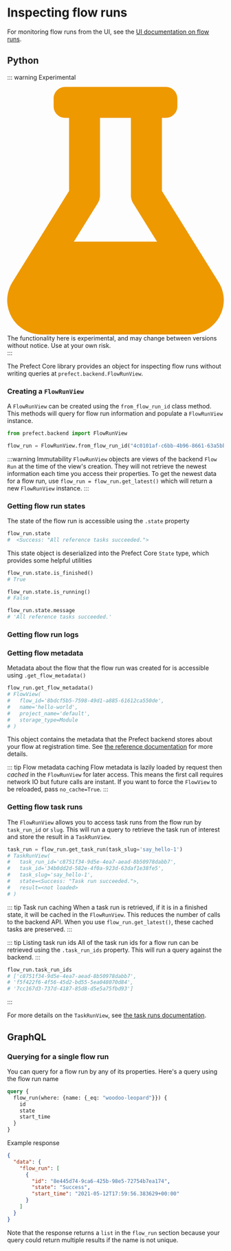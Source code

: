 # Inspecting flow runs

For monitoring flow runs from the UI, see the [UI documentation on flow runs](../ui/flow-run.md).

## Python

::: warning Experimental
<div class="experimental-warning">
<svg
    aria-hidden="true"
    focusable="false"
    role="img"
    xmlns="http://www.w3.org/2000/svg"
    viewBox="0 0 448 512"
    >
<path
fill="#e90"
d="M437.2 403.5L320 215V64h8c13.3 0 24-10.7 24-24V24c0-13.3-10.7-24-24-24H120c-13.3 0-24 10.7-24 24v16c0 13.3 10.7 24 24 24h8v151L10.8 403.5C-18.5 450.6 15.3 512 70.9 512h306.2c55.7 0 89.4-61.5 60.1-108.5zM137.9 320l48.2-77.6c3.7-5.2 5.8-11.6 5.8-18.4V64h64v160c0 6.9 2.2 13.2 5.8 18.4l48.2 77.6h-172z"
>
</path>
</svg>

<div>
The functionality here is experimental, and may change between versions without notice. Use at your own risk.
</div>
</div>
:::

The Prefect Core library provides an object for inspecting flow runs without writing queries at `prefect.backend.FlowRunView`.

### Creating a `FlowRunView`

A `FlowRunView` can be created using the `from_flow_run_id` class method. This methods will query for flow run information and populate a `FlowRunView` instance.

```python
from prefect.backend import FlowRunView

flow_run = FlowRunView.from_flow_run_id("4c0101af-c6bb-4b96-8661-63a5bbfb5596")
```

:::warning Immutability
`FlowRunView` objects are views of the backend `Flow Run` at the time of the view's creation.
They will not retrieve the newest information each time you access their properties.
To get the newest data for a flow run, use `flow_run = flow_run.get_latest()` which will return a new `FlowRunView` instance.
:::

### Getting flow run states

The state of the flow run is accessible using the `.state` property
```python
flow_run.state
#  <Success: "All reference tasks succeeded.">
```

This state object is deserialized into the Prefect Core `State` type, which provides some helpful utilities
```python
flow_run.state.is_finished()
# True

flow_run.state.is_running()
# False

flow_run.state.message
# 'All reference tasks succeeded.'
```

### Getting flow run logs

<!-- TODO after CLI merged -->

### Getting flow metadata

Metadata about the flow that the flow run was created for is accessible using `.get_flow_metadata()`

```python
flow_run.get_flow_metadata()
# FlowView(
#   flow_id='8bdcf5b5-7598-49d1-a885-61612ca550de', 
#   name='hello-world', 
#   project_name='default', 
#   storage_type=Module
# )
```

This object contains the metadata that the Prefect backend stores about your flow at registration time. See [the reference documentation](/api/latest/backend/flow.md) for more details.

::: tip Flow metadata caching
Flow metadata is lazily loaded by request then _cached_ in the `FlowRunView` for later access.
This means the first call requires network IO but future calls are instant.
If you want to force the `FlowView` to be reloaded, pass `no_cache=True`.
:::

### Getting flow task runs

The `FlowRunView` allows you to access task runs from the flow run by `task_run_id` or `slug`.
This will run a query to retrieve the task run of interest and store the result in a `TaskRunView`.

```python
task_run = flow_run.get_task_run(task_slug='say_hello-1')
# TaskRunView(
#   task_run_id='c8751f34-9d5e-4ea7-aead-8b50978dabb7', 
#   task_id='34b0dd2d-582e-4f0a-923d-63daf1e38fe5', 
#   task_slug='say_hello-1', 
#   state=<Success: "Task run succeeded.">, 
#   result=<not loaded>
# )
```

::: tip Task run caching
When a task run is retrieved, if it is in a finished state, it will be cached in the `FlowRunView`.
This reduces the number of calls to the backend API. 
When you use `flow_run.get_latest()`, these cached tasks are preserved.
:::

::: tip Listing task run ids
All of the task run ids for a flow run can be retrieved using the `.task_run_ids` property.
This will run a query against the backend.
:::

```python
flow_run.task_run_ids
# ['c8751f34-9d5e-4ea7-aead-8b50978dabb7',
# 'f5f422f6-4f56-45d2-bd55-5ea048070d84',
# '7cc167d3-737d-4187-85d8-d5e5a75fbd93']
```
:::

For more details on the `TaskRunView`, see [the task runs documentation](./task-runs.md).

## GraphQL

### Querying for a single flow run

You can query for a flow run by any of its properties. Here's a query using the flow run name

```graphql
query {
  flow_run(where: {name: {_eq: "woodoo-leopard"}}) {
    id
    state
    start_time
  }
}
```

Example response

```json
{
  "data": {
    "flow_run": [
      {
        "id": "8e445d74-9ca6-425b-98e5-72754b7ea174",
        "state": "Success",
        "start_time": "2021-05-12T17:59:56.383629+00:00"
      }
    ]
  }
}
```

Note that the response returns a `list` in the `flow_run` section because your query could return multiple results if the name is not unique.
